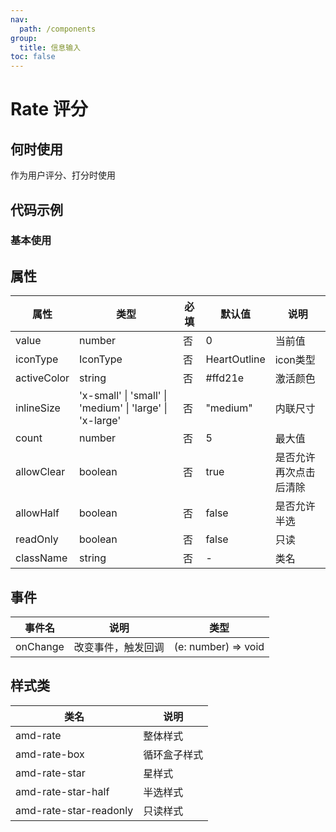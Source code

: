 ```yaml
---
nav:
  path: /components
group:
  title: 信息输入
toc: false
---
```


# Rate 评分

## 何时使用
作为用户评分、打分时使用


## 代码示例
### 基本使用
<code src='../../demo/pages/Rate'></code>


## 属性 


| 属性 | 类型 | 必填 | 默认值 | 说明 |
| -----|-----|-----|-----|----- |
| value | number | 否 | 0 | 当前值 |
| iconType | IconType | 否 | HeartOutline | icon类型 |
| activeColor | string | 否 | #ffd21e | 激活颜色 |
| inlineSize | 'x-small' &verbar; 'small' &verbar; 'medium' &verbar; 'large' &verbar; 'x-large' | 否 | "medium" | 内联尺寸 |
| count | number | 否 | 5 | 最大值 |
| allowClear | boolean | 否 | true | 是否允许再次点击后清除 |
| allowHalf | boolean | 否 | false | 是否允许半选 |
| readOnly | boolean | 否 | false | 只读 |
| className | string | 否 | - | 类名 |

## 事件 


| 事件名 | 说明 | 类型 |
| -----|-----|----- |
| onChange |  改变事件，触发回调 | (e: number) => void |


## 样式类 

| 类名 | 说明 |
| -----|----- |
| amd-rate | 整体样式 |
| amd-rate-box | 循环盒子样式 |
| amd-rate-star | 星样式 |
| amd-rate-star-half | 半选样式 |
| amd-rate-star-readonly | 只读样式 |



